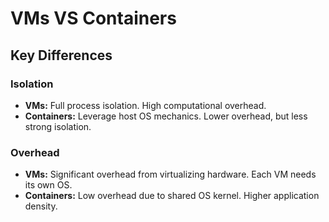 # VMs VS Containers

## Key Differences

### Isolation

*   **VMs:** Full process isolation.  High computational overhead.
*   **Containers:** Leverage host OS mechanics.  Lower overhead, but less strong isolation.

### Overhead

*   **VMs:** Significant overhead from virtualizing hardware. Each VM needs its own OS.
*   **Containers:** Low overhead due to shared OS kernel.  Higher application density.